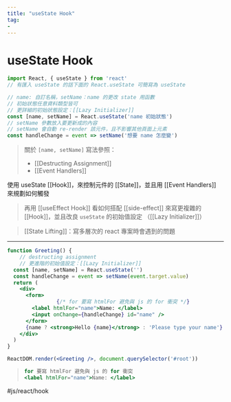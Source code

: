 ```yaml
---
title: "useState Hook"
tag: 
- 
---
```

# useState Hook
```jsx
import React, { useState } from 'react'
// 有匯入 useState 的話下面的 React.useState 可簡寫為 useState
```
```jsx
// name: 自訂名稱，setName：name 的更改 state 用函數
// 初始狀態任意資料類型皆可
// 更詳細的初始狀態設定：[[Lazy Initializer]]
const [name, setName] = React.useState('name 初始狀態')
// setName 參數放入要更新成的內容
// setName 會自動 re-render 該元件，且不影響其他頁面上元素
const handleChange = event => setName('想要 name 怎麼變')
```
>關於 `[name, setName]` 寫法參照：
>- [[Destructing Assignment]]
>- [[Event Handlers]]

使用 useState [[Hook]]，來控制元件的 [[State]]，並且用 [[Event Handlers]] 來規劃如何觸發

>再用 [[useEffect Hook]] 看如何搭配 [[side-effect]] 來寫更複雜的 [[Hook]]，並且改良 `useState` 的初始值設定 （[[Lazy Initializer]]）

>[[State Lifting]]：寫多層次的 react 專案時會遇到的問題
---

```jsx
function Greeting() {
	// destructing assignment
	// 更進階的初始值設定：[[Lazy Initializer]]
  const [name, setName] = React.useState('')
  const handleChange = event => setName(event.target.value)
  return (
    <div>
      <form>
				{/* for 要寫 htmlFor 避免與 js 的 for 衝突 */}
        <label htmlFor="name">Name: </label>
        <input onChange={handleChange} id="name" />
      </form>
      {name ? <strong>Hello {name}</strong> : 'Please type your name'}
    </div>
  )
}

ReactDOM.render(<Greeting />, document.querySelector('#root'))
```
>```jsx
>for 要寫 htmlFor 避免與 js 的 for 衝突
><label htmlFor="name">Name: </label>
> ```

#js/react/hook